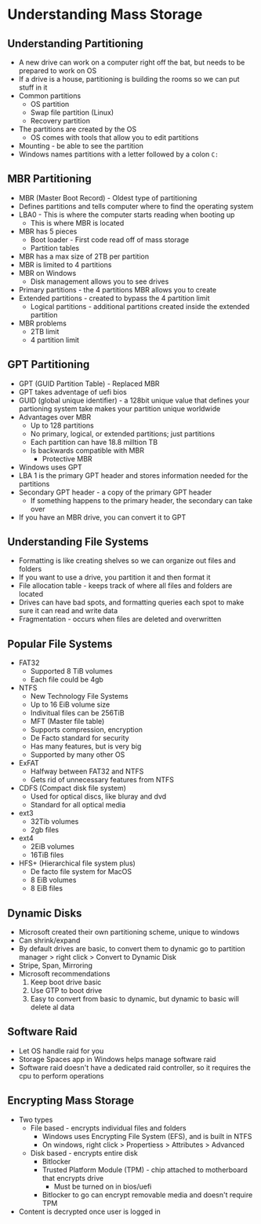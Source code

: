 # Understanding Mass Storage


## Understanding Partitioning
- A new drive can work on a computer right off the bat, but needs to be prepared to work on OS
- If a drive is a house, partitioning is building the rooms so we can put stuff in it
- Common partitions
    - OS partition
    - Swap file partition (Linux)
    - Recovery partition
- The partitions are created by the OS
    - OS comes with tools that allow you to edit partitions
- Mounting - be able to see the partition
- Windows names partitions with a letter followed by a colon `C:`

## MBR Partitioning
- MBR (Master Boot Record) - Oldest type of partitioning
- Defines partitions and tells computer where to find the operating system
- LBA0 - This is where the computer starts reading when booting up
    - This is where MBR is located
- MBR has 5 pieces
    - Boot loader - First code read off of mass storage
    - Partition tables
- MBR has a max size of 2TB per partition
- MBR is limited to 4 partitions
- MBR on Windows
    - Disk management allows you to see drives
- Primary partitions - the 4 partitions MBR allows you to create
- Extended partitions - created to bypass the 4 partition limit
    - Logical partitions - additional partitions created inside the extended partition
- MBR problems
    - 2TB limit
    - 4 partition limit

## GPT Partitioning
- GPT (GUID Partition Table) - Replaced MBR
- GPT takes adventage of uefi bios
- GUID (global unique identifier) - a 128bit unique value that defines your partioning system take makes your partition unique worldwide
- Advantages over MBR
    - Up to 128 partitions
    - No primary, logical, or extended partitions; just partitions
    - Each partition can have 18.8 milltion TB
    - Is backwards compatible with MBR
        - Protective MBR
- Windows uses GPT
- LBA 1 is the primary GPT header and stores information needed for the partitions
- Secondary GPT header - a copy of the primary GPT header
    - If something happens to the primary header, the secondary can take over
- If you have an MBR drive, you can convert it to GPT

## Understanding File Systems
- Formatting is like creating shelves so we can organize out files and folders
- If you want to use a drive, you partition it and then format it
- File allocation table - keeps track of where all files and folders are located
- Drives can have bad spots, and formatting queries each spot to make sure it can read and write data
- Fragmentation - occurs when files are deleted and overwritten

## Popular File Systems
- FAT32
    - Supported 8 TiB volumes
    - Each file could be 4gb
- NTFS
    - New Technology File Systems
    - Up to 16 EiB volume size
    - Indivitual files can be 256TiB
    - MFT (Master file table)
    - Supports compression, encryption
    - De Facto standard for security
    - Has many features, but is very big
    - Supported by many other OS
- ExFAT
    - Halfway between FAT32 and NTFS
    - Gets rid of unnecessary features from NTFS
- CDFS (Compact disk file system)
    - Used for optical discs, like bluray and dvd
    - Standard for all optical media
- ext3
    - 32Tib volumes
    - 2gb files
- ext4
    - 2EiB volumes
    - 16TiB files
- HFS+ (Hierarchical file system plus)
    - De facto file system for MacOS
    - 8 EiB volumes
    - 8 EiB files

## Dynamic Disks
- Microsoft created their own partitioning scheme, unique to windows
- Can shrink/expand
- By default drives are basic, to convert them to dynamic go to partition manager > right click > Convert to Dynamic Disk
- Stripe, Span, Mirroring
- Microsoft recommendations
    1. Keep boot drive basic
    2. Use GTP to boot drive
    3. Easy to convert from basic to dynamic, but dynamic to basic will delete al data

## Software Raid
- Let OS handle raid for you
- Storage Spaces app in Windows helps manage software raid
- Software raid doesn't have a dedicated raid controller, so it requires the cpu to perform operations

## Encrypting Mass Storage
- Two types
    - File based - encrypts individual files and folders
        - Windows uses Encrypting File System (EFS), and is built in NTFS
        - On windows, right click > Propertiess > Attributes > Advanced
    - Disk based - encrypts entire disk
        - Bitlocker
        - Trusted Platform Module (TPM) - chip attached to motherboard that encrypts drive
            - Must be turned on in bios/uefi
        - Bitlocker to go can encrypt removable media and doesn't require TPM
- Content is decrypted once user is logged in
